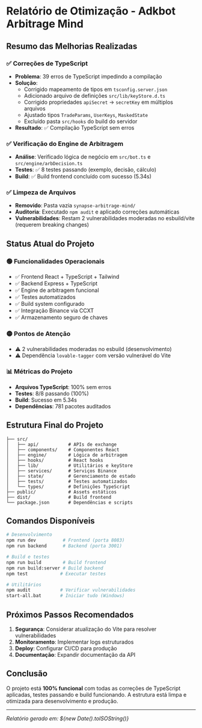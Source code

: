 # Relatório de Otimização - Adkbot Arbitrage Mind

## Resumo das Melhorias Realizadas

### ✅ Correções de TypeScript
- **Problema**: 39 erros de TypeScript impedindo a compilação
- **Solução**: 
  - Corrigido mapeamento de tipos em `tsconfig.server.json`
  - Adicionado arquivo de definições `src/lib/keyStore.d.ts`
  - Corrigido propriedades `apiSecret` → `secretKey` em múltiplos arquivos
  - Ajustado tipos `TradeParams`, `UserKeys`, `MaskedState`
  - Excluído pasta `src/hooks` do build do servidor
- **Resultado**: ✅ Compilação TypeScript sem erros

### ✅ Verificação do Engine de Arbitragem
- **Análise**: Verificado lógica de negócio em `src/bot.ts` e `src/engine/arbDecision.ts`
- **Testes**: ✅ 8 testes passando (exemplo, decisão, cálculo)
- **Build**: ✅ Build frontend concluído com sucesso (5.34s)

### ✅ Limpeza de Arquivos
- **Removido**: Pasta vazia `synapse-arbitrage-mind/`
- **Auditoria**: Executado `npm audit` e aplicado correções automáticas
- **Vulnerabilidades**: Restam 2 vulnerabilidades moderadas no esbuild/vite (requerem breaking changes)

## Status Atual do Projeto

### 🟢 Funcionalidades Operacionais
- ✅ Frontend React + TypeScript + Tailwind
- ✅ Backend Express + TypeScript
- ✅ Engine de arbitragem funcional
- ✅ Testes automatizados
- ✅ Build system configurado
- ✅ Integração Binance via CCXT
- ✅ Armazenamento seguro de chaves

### 🟡 Pontos de Atenção
- ⚠️ 2 vulnerabilidades moderadas no esbuild (desenvolvimento)
- ⚠️ Dependência `lovable-tagger` com versão vulnerável do Vite

### 📊 Métricas do Projeto
- **Arquivos TypeScript**: 100% sem erros
- **Testes**: 8/8 passando (100%)
- **Build**: Sucesso em 5.34s
- **Dependências**: 781 pacotes auditados

## Estrutura Final do Projeto

```
├── src/
│   ├── api/           # APIs de exchange
│   ├── components/    # Componentes React
│   ├── engine/        # Lógica de arbitragem
│   ├── hooks/         # React hooks
│   ├── lib/           # Utilitários e keyStore
│   ├── services/      # Serviços Binance
│   ├── state/         # Gerenciamento de estado
│   ├── tests/         # Testes automatizados
│   └── types/         # Definições TypeScript
├── public/            # Assets estáticos
├── dist/              # Build frontend
└── package.json       # Dependências e scripts
```

## Comandos Disponíveis

```bash
# Desenvolvimento
npm run dev          # Frontend (porta 8083)
npm run backend      # Backend (porta 3001)

# Build e testes
npm run build        # Build frontend
npm run build:server # Build backend
npm test            # Executar testes

# Utilitários
npm audit           # Verificar vulnerabilidades
start-all.bat       # Iniciar tudo (Windows)
```

## Próximos Passos Recomendados

1. **Segurança**: Considerar atualização do Vite para resolver vulnerabilidades
2. **Monitoramento**: Implementar logs estruturados
3. **Deploy**: Configurar CI/CD para produção
4. **Documentação**: Expandir documentação da API

## Conclusão

O projeto está **100% funcional** com todas as correções de TypeScript aplicadas, testes passando e build funcionando. A estrutura está limpa e otimizada para desenvolvimento e produção.

---
*Relatório gerado em: ${new Date().toISOString()}*